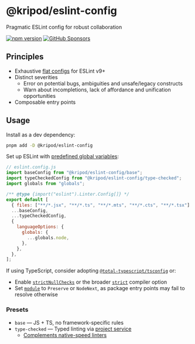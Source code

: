 # @kripod/eslint-config

Pragmatic ESLint config for robust collaboration

[![npm version](https://img.shields.io/npm/v/@kripod/eslint-config)](https://www.npmjs.com/package/@kripod/eslint-config)
[![GitHub Sponsors](https://img.shields.io/github/sponsors/kripod)](https://github.com/sponsors/kripod)

## Principles

- Exhaustive [flat configs](https://eslint.org/docs/latest/use/configure/configuration-files) for ESLint v9+
- Distinct severities
  - Error on potential bugs, ambiguities and unsafe/legacy constructs
  - Warn about incompletions, lack of affordance and unification opportunities
- Composable entry points

## Usage

Install as a dev dependency:

```sh
pnpm add -D @kripod/eslint-config
```

Set up ESLint with [predefined global variables](https://eslint.org/docs/latest/use/configure/language-options#predefined-global-variables):

```js
// eslint.config.js
import baseConfig from "@kripod/eslint-config/base";
import typeCheckedConfig from "@kripod/eslint-config/type-checked";
import globals from "globals";

/** @type {import("eslint").Linter.Config[]} */
export default [
  { files: ["**/*.jsx", "**/*.ts", "**/*.mts", "**/*.cts", "**/*.tsx"] },
  ...baseConfig,
  ...typeCheckedConfig,
  {
    languageOptions: {
      globals: {
        ...globals.node,
      },
    },
  },
];
```

If using TypeScript, consider adopting [`@total-typescript/tsconfig`](https://github.com/total-typescript/tsconfig) or:

- Enable [`strictNullChecks`](https://www.typescriptlang.org/tsconfig/#strictNullChecks) or the broader [`strict`](https://www.typescriptlang.org/tsconfig/#strict) compiler option
- Set [`module`](https://www.typescriptlang.org/tsconfig/#module) to `Preserve` or `NodeNext`, as package entry points may fail to resolve otherwise

### Presets

- `base` — JS + TS, no framework-specific rules
- `type-checked` — Typed linting via [project service](https://typescript-eslint.io/troubleshooting/typed-linting/#project-service-issues)
  - [Complements native-speed linters](https://typescript-eslint.io/troubleshooting/faqs/general/#how-does-typescript-eslint-compare-to-native-speed-linters)
